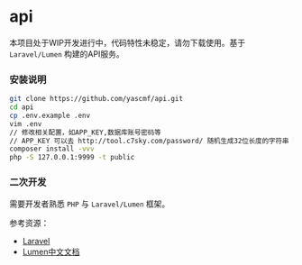 # api

本项目处于WIP开发进行中，代码特性未稳定，请勿下载使用。基于 `Laravel/Lumen` 构建的API服务。

### 安装说明

```bash
git clone https://github.com/yascmf/api.git
cd api
cp .env.example .env
vim .env
// 修改相关配置，如APP_KEY,数据库账号密码等
// APP_KEY 可以去 http://tool.c7sky.com/password/ 随机生成32位长度的字符串 配置上去
composer install -vvv
php -S 127.0.0.1:9999 -t public
```


### 二次开发

需要开发者熟悉 `PHP` 与 `Laravel/Lumen` 框架。

参考资源：

- [Laravel](https://laravel.com)
- [Lumen中文文档](https://laravel-china.org/docs/lumen/5.5)